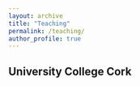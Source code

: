 ```yaml
---
layout: archive
title: "Teaching"
permalink: /teaching/
author_profile: true
---
```


## University College Cork

